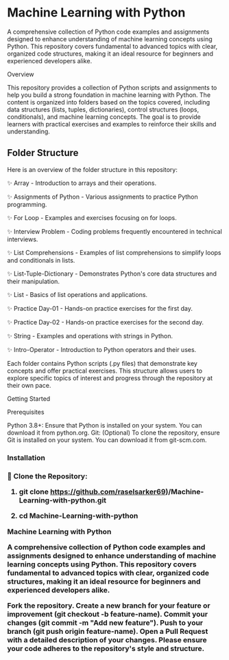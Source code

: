 <h1>Machine Learning with Python</h1>

A comprehensive collection of Python code examples and assignments designed to enhance understanding of machine learning concepts using Python. This repository covers fundamental to advanced topics with clear, organized code structures, making it an ideal resource for beginners and experienced developers alike.


Overview

This repository provides a collection of Python scripts and assignments to help you build a strong foundation in machine learning with Python. The content is organized into folders based on the topics covered, including data structures (lists, tuples, dictionaries), control structures (loops, conditionals), and machine learning concepts. The goal is to provide learners with practical exercises and examples to reinforce their skills and understanding.


<h2>Folder Structure</h2>
Here is an overview of the folder structure in this repository:

✨ Array - Introduction to arrays and their operations.

✨ Assignments of Python - Various assignments to practice Python programming.

✨ For Loop - Examples and exercises focusing on for loops.

✨ Interview Problem - Coding problems frequently encountered in technical interviews.

✨ List Comprehensions - Examples of list comprehensions to simplify loops and conditionals in lists.

✨ List-Tuple-Dictionary - Demonstrates Python's core data structures and their manipulation.

✨ List - Basics of list operations and applications.

✨ Practice Day-01 - Hands-on practice exercises for the first day.

✨ Practice Day-02 - Hands-on practice exercises for the second day.

✨ String - Examples and operations with strings in Python.

✨ Intro-Operator - Introduction to Python operators and their uses.

Each folder contains Python scripts (.py files) that demonstrate key concepts and offer practical exercises. This structure allows users to explore specific topics of interest and progress through the repository at their own pace.


Getting Started

Prerequisites

Python 3.8+: Ensure that Python is installed on your system. You can download it from python.org.
Git: (Optional) To clone the repository, ensure Git is installed on your system. You can download it from git-scm.com.


<h3>Installation<h3>

👋 Clone the Repository:

1. git clone https://github.com/raselsarker69)/Machine-Learning-with-python.git

2. cd Machine-Learning-with-python


Machine Learning with Python

A comprehensive collection of Python code examples and assignments designed to enhance understanding of machine learning concepts using Python. This repository covers fundamental to advanced topics with clear, organized code structures, making it an ideal resource for beginners and experienced developers alike.


Fork the repository.
Create a new branch for your feature or improvement (git checkout -b feature-name).
Commit your changes (git commit -m "Add new feature").
Push to your branch (git push origin feature-name).
Open a Pull Request with a detailed description of your changes.
Please ensure your code adheres to the repository's style and structure.
